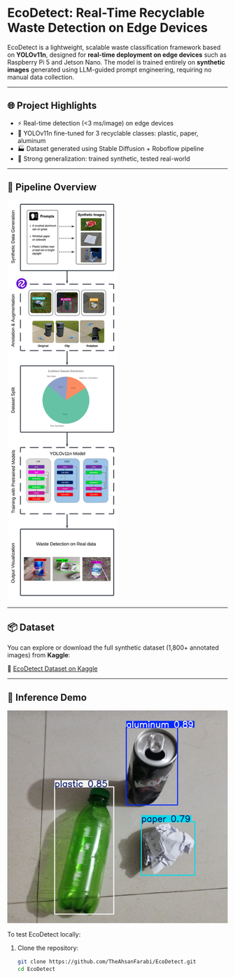# EcoDetect: Real-Time Recyclable Waste Detection on Edge Devices

EcoDetect is a lightweight, scalable waste classification framework based on **YOLOv11n**, designed for **real-time deployment on edge devices** such as Raspberry Pi 5 and Jetson Nano. The model is trained entirely on **synthetic images** generated using LLM-guided prompt engineering, requiring no manual data collection.

---

## 🌐 Project Highlights

- ⚡ Real-time detection (<3 ms/image) on edge devices
- 🧠 YOLOv11n fine-tuned for 3 recyclable classes: plastic, paper, aluminum
- 🏭 Dataset generated using Stable Diffusion + Roboflow pipeline
- 🔬 Strong generalization: trained synthetic, tested real-world

---

## 🧰 Pipeline Overview

<img src="assets/pipeline.png" alt="Pipeline" style="width:50%; max-width:500px;"/>


---

## 📦 Dataset

You can explore or download the full synthetic dataset (1,800+ annotated images) from **Kaggle**:

🔗 [EcoDetect Dataset on Kaggle](https://www.kaggle.com/datasets/ahsan71/ecodetect-recyclable-waste-detection-dataset)

---

## 🧪 Inference Demo

![Pipeline](assets/inference.png)

To test EcoDetect locally:

1. Clone the repository:
   ```bash
   git clone https://github.com/TheAhsanFarabi/EcoDetect.git
   cd EcoDetect
